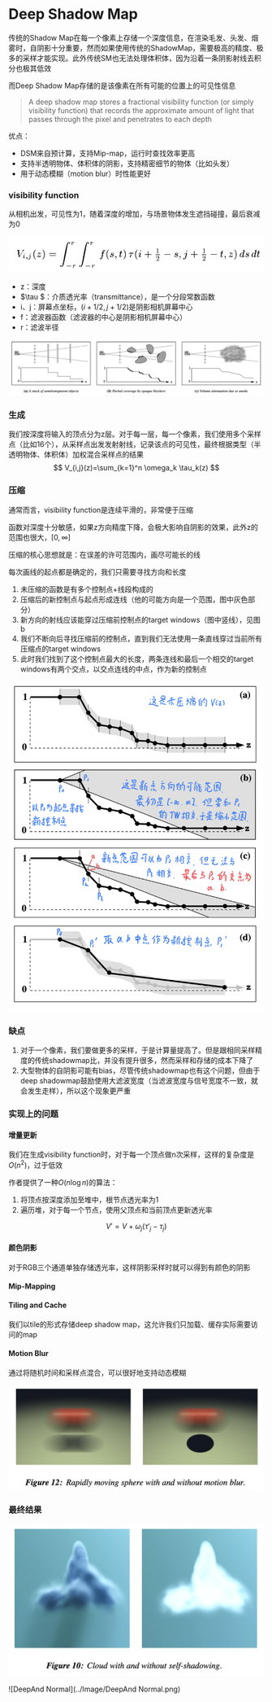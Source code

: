 # Deep Shadow Map

传统的Shadow Map在每一个像素上存储一个深度信息，在渲染毛发、头发、烟雾时，自阴影十分重要，然而如果使用传统的ShadowMap，需要极高的精度、极多的采样才能实现。此外传统SM也无法处理体积体，因为沿着一条阴影射线去积分也极其低效

而Deep Shadow Map存储的是该像素在所有可能的位置上的可见性信息

> A deep shadow map stores a fractional visibility function (or simply visibility function) that records the approximate amount of light that passes through the pixel and penetrates to each depth

优点：

- DSM来自预计算，支持Mip-map，运行时查找效率更高
- 支持半透明物体、体积体的阴影，支持精密细节的物体（比如头发）
- 用于动态模糊（motion blur）时性能更好

### visibility function

从相机出发，可见性为1，随着深度的增加，与场景物体发生遮挡碰撞，最后衰减为0

![Visibility](../Image/Visibility.png)

- z：深度
- $\tau $：介质透光率（transmittance），是一个分段常数函数
- i、j：屏幕点坐标，$(i+1/2,j+1/2)$是阴影相机屏幕中心
- f：滤波器函数（滤波器的中心是阴影相机屏幕中心）
- r：滤波半径

![Visibility2](../Image/Visibility2.png)



### 生成

我们按深度将输入的顶点分为z层。对于每一层，每一个像素，我们使用多个采样点（比如16个），从采样点出发发射射线，记录该点的可见性，最终根据类型（半透明物体、体积体）加权混合采样点的结果
$$
V_{i,j}(z)=\sum_{k=1}^n \omega_k \tau_k(z)
$$

### 压缩

通常而言，visibility function是连续平滑的，非常便于压缩

函数对深度十分敏感，如果z方向精度下降，会极大影响自阴影的效果，此外z的范围也很大，$[0,\infty ]$

压缩的核心思想就是：在误差的许可范围内，画尽可能长的线

每次画线的起点都是确定的，我们只需要寻找方向和长度

1. 未压缩的函数是有多个控制点+线段构成的
2. 压缩后的新控制点与起点形成连线（他的可能方向是一个范围，图中灰色部分）
3. 新方向的射线应该能穿过压缩前控制点的target windows（图中竖线），见图b
4. 我们不断向后寻找压缩前的控制点，直到我们无法使用一条直线穿过当前所有压缩点的target windows
5. 此时我们找到了这个控制点最大的长度，两条连线和最后一个相交的target windows有两个交点，以交点连线的中点，作为新的控制点

![压缩](../Image/压缩.png)

### 缺点

1. 对于一个像素，我们要做更多的采样，于是计算量提高了。但是跟相同采样精度的传统shadowmap比，并没有提升很多，然而采样和存储的成本下降了
2. 大型物体的自阴影可能有bias，尽管传统shadowmap也有这个问题，但由于deep shadowmap鼓励使用大滤波宽度（当滤波宽度与信号宽度不一致，就会发生走样），所以这个现象更严重

### 实现上的问题

#### 增量更新

我们在生成visibility function时，对于每一个顶点做n次采样，这样的复杂度是$O(n^2)$，过于低效

作者提供了一种$O(n\log n)$的算法：

1. 将顶点按深度添加至堆中，根节点透光率为1
2. 遍历堆，对于每一个节点，使用父顶点和当前顶点更新透光率

$$
V'=V+\omega_j(\tau'_j-\tau_j)
$$

#### 颜色阴影

对于RGB三个通道单独存储透光率，这样阴影采样时就可以得到有颜色的阴影

#### Mip-Mapping

#### Tiling and Cache

我们以tile的形式存储deep shadow map，这允许我们只加载、缓存实际需要访问的map

#### Motion Blur

通过将随机时间和采样点混合，可以很好地支持动态模糊

![动态模糊](../Image/动态模糊.png)

### 最终结果

![cloud](../Image/cloud.png)

![DeepAnd Normal](../Image/DeepAnd Normal.png)
